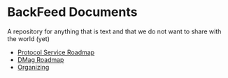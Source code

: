 # BackFeed Documents

A repository for anything that is text and that we do not want to share with the world (yet)

* [Protocol Service Roadmap](protocol_roadmap.md)
* [DMag Roadmap](dmag_roadmap.md)
* [Organizing](organizing.md)